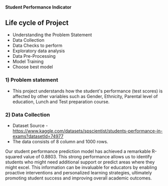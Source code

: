 #### Student Performance Indicator

## Life cycle of Project

- Understanding the Problem Statement
- Data Collection
- Data Checks to perform
- Exploratory data analysis
- Data Pre-Processing
- Model Training
- Choose best model

### 1) Problem statement
- This project understands how the student's performance (test scores) is affected by other variables such as Gender, Ethnicity, Parental level of education, Lunch and Test preparation course.


### 2) Data Collection
- Dataset Source - https://www.kaggle.com/datasets/spscientist/students-performance-in-exams?datasetId=74977
- The data consists of 8 column and 1000 rows.

Our student performance prediction model has achieved a remarkable R-squared value of 0.8803.
This strong performance allows us to identify students who might need additional support or predict areas where they might excel. This information can be invaluable for educators by enabling proactive interventions and personalized learning strategies, ultimately promoting student success and improving overall academic outcomes.